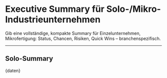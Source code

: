 # Executive Summary für Solo-/Mikro-Industrieunternehmen

Gib eine vollständige, kompakte Summary für Einzelunternehmen, Mikrofertigung: Status, Chancen, Risiken, Quick Wins – branchenspezifisch.

---

## Solo-Summary

{daten}
